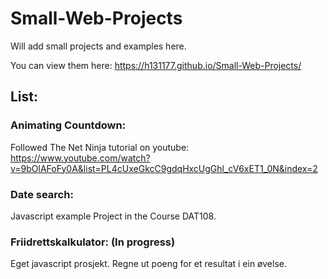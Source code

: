# Small-Web-Projects

Will add small projects and examples here.

You can view them here:
https://h131177.github.io/Small-Web-Projects/

## List:

### Animating Countdown: 

Followed The Net Ninja tutorial on youtube:
https://www.youtube.com/watch?v=9bOlAFoFy0A&list=PL4cUxeGkcC9gdqHxcUgGhl_cV6xET1_0N&index=2

### Date search:

Javascript example Project in the Course DAT108.

### Friidrettskalkulator: (In progress)

Eget javascript prosjekt.
Regne ut poeng for et resultat i ein øvelse.
